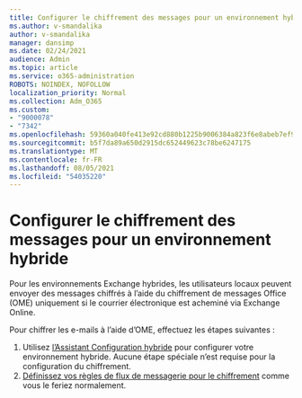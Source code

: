 ```yaml
---
title: Configurer le chiffrement des messages pour un environnement hybride
ms.author: v-smandalika
author: v-smandalika
manager: dansimp
ms.date: 02/24/2021
audience: Admin
ms.topic: article
ms.service: o365-administration
ROBOTS: NOINDEX, NOFOLLOW
localization_priority: Normal
ms.collection: Adm_O365
ms.custom:
- "9000078"
- "7342"
ms.openlocfilehash: 59360a040fe413e92cd880b1225b9006384a823f6e8abeb7ef922949b9a874fd
ms.sourcegitcommit: b5f7da89a650d2915dc652449623c78be6247175
ms.translationtype: MT
ms.contentlocale: fr-FR
ms.lasthandoff: 08/05/2021
ms.locfileid: "54035220"
---
```

# <a name="configure-message-encryption-for-a-hybrid-environment"></a>Configurer le chiffrement des messages pour un environnement hybride

Pour les environnements Exchange hybrides, les utilisateurs locaux peuvent envoyer des messages chiffrés à l’aide du chiffrement de messages Office (OME) uniquement si le courrier électronique est acheminé via Exchange Online.

Pour chiffrer les e-mails à l’aide d’OME, effectuez les étapes suivantes :

1. Utilisez [l’Assistant Configuration hybride](https://docs.microsoft.com/Exchange/hybrid-configuration-wizard) pour configurer votre environnement hybride. Aucune étape spéciale n’est requise pour la configuration du chiffrement.
2. [Définissez vos règles de flux de messagerie pour le chiffrement](https://docs.microsoft.com/microsoft-365/compliance/define-mail-flow-rules-to-encrypt-email) comme vous le feriez normalement.


